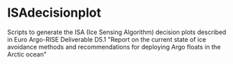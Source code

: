 # ISAdecisionplot
Scripts to generate the ISA (Ice Sensing Algorithm) decision plots described in Euro Argo-RISE Deliverable D5.1 
"Report on the current state of ice avoidance methods and recommendations for deploying Argo floats in the Arctic ocean" 
